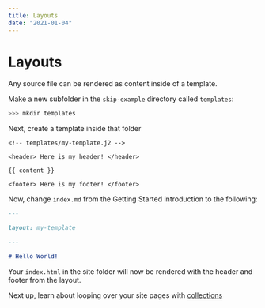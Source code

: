 ```yaml
---
title: Layouts
date: "2021-01-04"
---
```


# Layouts

Any source file can be rendered as content inside of a template.

Make a new subfolder in the `skip-example` directory called `templates`:

``` bash
>>> mkdir templates
```

Next, create a template inside that folder

``` jinja2
<!-- templates/my-template.j2 -->

<header> Here is my header! </header>

{{ content }}

<footer> Here is my footer! </footer>

```

Now, change `index.md` from the Getting Started introduction to the following:

``` markdown
---

layout: my-template

---

# Hello World!
```

Your `index.html` in the site folder will now be rendered with the header and footer from the layout.

Next up, learn about looping over your site pages with [collections](/introduction/collections)